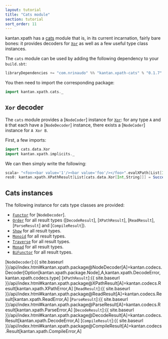 ```yaml
---
layout: tutorial
title: "Cats module"
section: tutorial
sort_order: 11
---
```

kantan.xpath has a [cats](https://github.com/typelevel/cats) module that is, in its current incarnation, fairly bare
bones: it provides decoders for [`Xor`] as well as a few useful type class instances.

The `cats` module can be used by adding the following dependency to your `build.sbt`:

```scala
libraryDependencies += "com.nrinaudo" %% "kantan.xpath-cats" % "0.1.7"
```

You then need to import the corresponding package:

```scala
import kantan.xpath.cats._
```


## `Xor` decoder

The `cats` module provides a [`NodeCoder`] instance for [`Xor`]: for any type `A` and `B` that each have a
[`NodeDecoder`] instance, there exists a [`NodeCoder`] instance for `A Xor B`.

First, a few imports:

```scala
import cats.data.Xor
import kantan.xpath.implicits._
```

We can then simply write the following:

```scala
scala> "<foo><bar value='1'/><bar value='foo'/></foo>".evalXPath[List[Int Xor String]](xp"//bar/@value")
res0: kantan.xpath.XPathResult[List[cats.data.Xor[Int,String]]] = Success(List(Left(1), Right(foo)))
```

## Cats instances

The following instance for cats type classes are provided:

* [`Functor`] for [`NodeDecoder`].
* [`Order`] for all result types ([`DecodeResult`], [`XPathResult`], [`ReadResult`], [`ParseResult`] and [`CompileResult`]).
* [`Show`] for all result types.
* [`Monoid`] for all result types.
* [`Traverse`] for all result types.
* [`Monad`] for all result types.
* [`BiFunctor`] for all result types.

[`Functor`]:http://typelevel.org/cats/api/#cats.Functor
[`BiFunctor`]:http://typelevel.org/cats/api/#cats.functor.Bifunctor
[`Order`]:http://typelevel.org/cats/api/index.html#cats.package@Order[A]=cats.kernel.Order[A]
[`Show`]:http://typelevel.org/cats/api/index.html#cats.Show
[`Traverse`]:http://typelevel.org/cats/api/index.html#cats.Traverse
[`Monad`]:http://typelevel.org/cats/api/index.html#cats.Monad
[`Xor`]:http://typelevel.org/cats/api/#cats.data.Xor
[`Monoid`]:http://typelevel.org/cats/api/index.html#cats.package@Monoid[A]=cats.kernel.Monoid[A]
[`NodeDecoder`]:{{ site.baseurl }}/api/index.html#kantan.xpath.package@NodeDecoder[A]=kantan.codecs.Decoder[Option[kantan.xpath.package.Node],A,kantan.xpath.DecodeError,kantan.xpath.codecs.type]
[`XPathResult`]:{{ site.baseurl }}/api/index.html#kantan.xpath.package@XPathResult[A]=kantan.codecs.Result[kantan.xpath.XPathError,A]
[`ReadResult`]:{{ site.baseurl }}/api/index.html#kantan.xpath.package@ReadResult[A]=kantan.codecs.Result[kantan.xpath.ReadError,A]
[`ParseResult`]:{{ site.baseurl }}/api/index.html#kantan.xpath.package@ParseResult[A]=kantan.codecs.Result[kantan.xpath.ParseError,A]
[`DecodeResult`]:{{ site.baseurl }}/api/index.html#kantan.xpath.package@DecodeResult[A]=kantan.codecs.Result[kantan.xpath.DecodeError,A]
[`CompileResult`]:{{ site.baseurl }}/api/index.html#kantan.xpath.package@CompileResult[A]=kantan.codecs.Result[kantan.xpath.CompileError,A]
